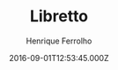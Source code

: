 ---
title: Libretto
github: https://github.com/ferrolho/jekyll-theme-libretto
demo: https://ferrolho.github.io/jekyll-theme-libretto/
author: Henrique Ferrolho
ssg:
  - Jekyll
cms:
  - No Cms
date: 2016-09-01T12:53:45.000Z
description: >-
  :scroll: Libretto is a Jekyll theme with classic styling and typographic
  details
stale: true
---